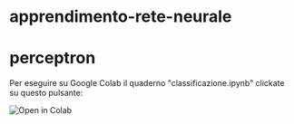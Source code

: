# apprendimento-rete-neurale

# perceptron

Per eseguire su Google Colab il quaderno "classificazione.ipynb" clickate su questo pulsante:

<a href="https://colab.research.google.com/github/capitanio/perceptron/blob/main/perceptrone.ipynb"><img align="left" src="https://colab.research.google.com/assets/colab-badge.svg" alt="Open in Colab" title="Open and Execute in Google Colaboratory"></a>    
<br />